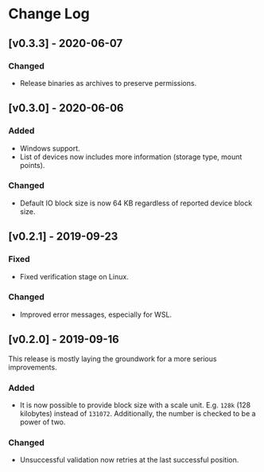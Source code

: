 # Change Log

## [v0.3.3] - 2020-06-07

### Changed

* Release binaries as archives to preserve permissions.

## [v0.3.0] - 2020-06-06

### Added

* Windows support.
* List of devices now includes more information (storage type, mount points).

### Changed

* Default IO block size is now 64 KB regardless of reported device block size.

## [v0.2.1] - 2019-09-23

### Fixed

* Fixed verification stage on Linux.

### Changed

* Improved error messages, especially for WSL.

## [v0.2.0] - 2019-09-16

This release is mostly laying the groundwork for a more serious improvements.

### Added

* It is now possible to provide block size with a scale unit. E.g. `128k` (128 kilobytes) instead of `131072`. Additionally, the number is checked to be a power of two.

### Changed

* Unsuccessful validation now retries at the last successful position.
